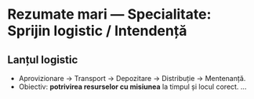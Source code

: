 # Rezumate mari — Specialitate: Sprijin logistic / Intendență

## Lanțul logistic
- Aprovizionare → Transport → Depozitare → Distribuție → Mentenanță.
- Obiectiv: **potrivirea resurselor cu misiunea** la timpul și locul corect.
...
